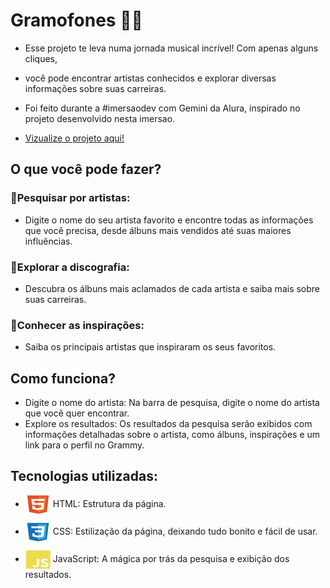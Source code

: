 # Gramofones 👨‍🎤

- Esse projeto te leva numa jornada musical incrível! Com apenas alguns cliques,
- você pode encontrar artistas conhecidos e explorar diversas informações sobre suas carreiras.
- Foi feito durante a #imersaodev com Gemini da Alura, inspirado no projeto desenvolvido nesta imersao. 

- [Vizualize o projeto aqui!](https://caiolopes5556.github.io/Gramofones/)

## O que você pode fazer?

### 🔎Pesquisar por artistas: 
- Digite o nome do seu artista favorito e encontre todas as informações que você precisa, desde álbuns mais vendidos até suas maiores influências.
  
### 🔎Explorar a discografia: 
- Descubra os álbuns mais aclamados de cada artista e saiba mais sobre suas carreiras.
  
### 🔎Conhecer as inspirações: 
- Saiba os principais artistas que inspiraram os seus favoritos.

## Como funciona?
- Digite o nome do artista: Na barra de pesquisa, digite o nome do artista que você quer encontrar.
- Explore os resultados: Os resultados da pesquisa serão exibidos com informações detalhadas sobre o artista, como álbuns, inspirações e um link para o perfil no Grammy.
  
## Tecnologias utilizadas:

- <img align="center" alt="HTML" height="30" width="40" src="https://raw.githubusercontent.com/devicons/devicon/master/icons/html5/html5-original.svg">  HTML: Estrutura da página.
  
- <img align="center" alt="CSS" height="30" width="40" src="https://raw.githubusercontent.com/devicons/devicon/master/icons/css3/css3-original.svg">  CSS: Estilização da página, deixando tudo bonito e fácil de usar.

  
- <img align="center" alt="Js" height="30" width="40" src="https://raw.githubusercontent.com/devicons/devicon/master/icons/javascript/javascript-plain.svg"> JavaScript: A mágica por trás da pesquisa e exibição dos resultados.

 

